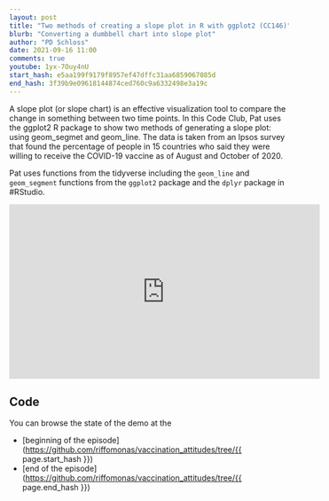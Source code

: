 ```yaml
---
layout: post
title: "Two methods of creating a slope plot in R with ggplot2 (CC146)"
blurb: "Converting a dumbbell chart into slope plot"
author: "PD Schloss"
date: 2021-09-16 11:00
comments: true
youtube: 1yx-7Ouy4nU
start_hash: e5aa199f9179f8957ef47dffc31aa6859067085d
end_hash: 3f39b9e09618144874ced760c9a6332498e3a19c
---
```


A slope plot (or slope chart) is an effective visualization tool to compare the change in something between two time points. In this Code Club, Pat uses the ggplot2 R package to show two methods of generating a slope plot: using geom_segmet and geom_line. The data is taken from an Ipsos survey that found the percentage of people in 15 countries who said they were willing to receive the COVID-19 vaccine as of August and October of 2020.

Pat uses functions from the tidyverse including the `geom_line` and `geom_segment` functions from the `ggplot2` package and the `dplyr` package in #RStudio.

<iframe style="margin: 0 auto;display:block;" width="560" height="315" src="https://www.youtube.com/embed/{{ page.youtube }}" frameborder="0" allow="accelerometer; autoplay; encrypted-media; gyroscope; picture-in-picture" allowfullscreen></iframe>


## Code

You can browse the state of the demo at the
* [beginning of the episode](https://github.com/riffomonas/vaccination_attitudes/tree/{{ page.start_hash }})
* [end of the episode](https://github.com/riffomonas/vaccination_attitudes/tree/{{ page.end_hash }})
